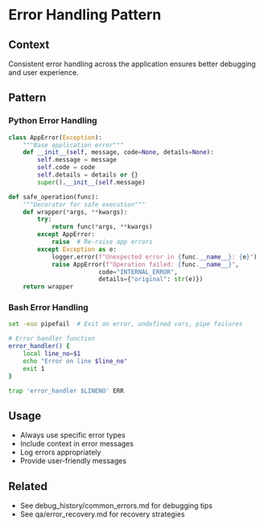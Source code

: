 # Error Handling Pattern

## Context
Consistent error handling across the application ensures better debugging and user experience.

## Pattern

### Python Error Handling
```python
class AppError(Exception):
    """Base application error"""
    def __init__(self, message, code=None, details=None):
        self.message = message
        self.code = code
        self.details = details or {}
        super().__init__(self.message)

def safe_operation(func):
    """Decorator for safe execution"""
    def wrapper(*args, **kwargs):
        try:
            return func(*args, **kwargs)
        except AppError:
            raise  # Re-raise app errors
        except Exception as e:
            logger.error(f"Unexpected error in {func.__name__}: {e}")
            raise AppError(f"Operation failed: {func.__name__}", 
                         code="INTERNAL_ERROR",
                         details={"original": str(e)})
    return wrapper
```

### Bash Error Handling
```bash
set -euo pipefail  # Exit on error, undefined vars, pipe failures

# Error handler function
error_handler() {
    local line_no=$1
    echo "Error on line $line_no"
    exit 1
}

trap 'error_handler $LINENO' ERR
```

## Usage
- Always use specific error types
- Include context in error messages
- Log errors appropriately
- Provide user-friendly messages

## Related
- See debug_history/common_errors.md for debugging tips
- See qa/error_recovery.md for recovery strategies
